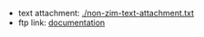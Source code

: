 * text attachment: [./non-zim-text-attachment.txt](non-zim-text-attachment.txt)
* ftp link: [documentation](ftp://tug.ctan.org/pub/tex-archive/macros/latex/contrib/custom-bib/makebst.pdf)
